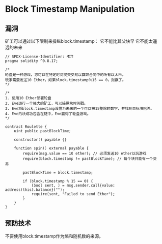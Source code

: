# Block Timestamp Manipulation
## 漏洞
矿工可以通过以下限制来操纵block.timestamp：
它不能比其父块早
它不能太遥远的未来

```solidity
// SPDX-License-Identifier: MIT
pragma solidity ^0.8.17;

/*
轮盘是一种游戏，您可以在特定时间提交交易以赢取合同中的所有以太币。
玩家需要发送10 Ether，如果block.timestamp％15 == 0，则赢了。
*/

/*
1. 使用10 Ether部署轮盘
2. Eve运行一个强大的矿工，可以操纵块时间戳。
3. Eve将block.timestamp设置为未来的一个可以被15整除的数字，并找到目标块哈希。
4. Eve的块成功包含在链中，Eve赢得了轮盘游戏。
*/

contract Roulette {
    uint public pastBlockTime;

    constructor() payable {}

    function spin() external payable {
        require(msg.value == 10 ether); // 必须发送10 ether以玩游戏
        require(block.timestamp != pastBlockTime); // 每个块只能有一个交易

        pastBlockTime = block.timestamp;

        if (block.timestamp % 15 == 0) {
            (bool sent, ) = msg.sender.call{value: address(this).balance}("");
            require(sent, "Failed to send Ether");
        }
    }
}
```
## 预防技术
不要使用block.timestamp作为熵和随机数的来源。